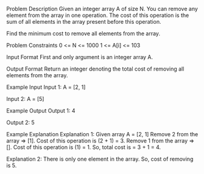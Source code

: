 Problem Description
Given an integer array A of size N. You can remove any element from the array in one operation.
The cost of this operation is the sum of all elements in the array present before this operation.

Find the minimum cost to remove all elements from the array.

Problem Constraints
0 <= N <= 1000
1 <= A[i] <= 103

Input Format
First and only argument is an integer array A.

Output Format
Return an integer denoting the total cost of removing all elements from the array.

Example Input
Input 1:
 A = [2, 1]

Input 2:
 A = [5]

Example Output
Output 1:
 4

Output 2:
 5

Example Explanation
Explanation 1:
 Given array A = [2, 1]
 Remove 2 from the array => [1]. Cost of this operation is (2 + 1) = 3.
 Remove 1 from the array => []. Cost of this operation is (1) = 1.
 So, total cost is = 3 + 1 = 4.

Explanation 2:
 There is only one element in the array. So, cost of removing is 5.
